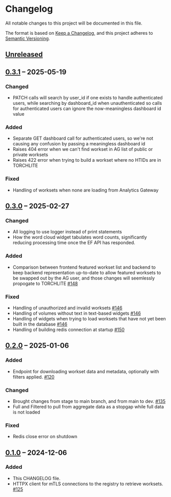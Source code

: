 # Changelog

All notable changes to this project will be documented in this file.

The format is based on [Keep a Changelog](https://keepachangelog.com/en/1.1.0/),
and this project adheres to [Semantic Versioning](https://semver.org/spec/v2.0.0.html).

## [Unreleased]

## [0.3.1] – 2025-05-19

### Changed
- PATCH calls will search by user_id if one exists to handle authenticated users, while searching by dashboard_id when unauthenticated so calls for authenticated users can ignore the now-meaningless dashboard id value

### Added
- Separate GET dashboard call for authenticated users, so we're not causing any confusion by passing a meaningless dashboard id
- Raises 404 error when we can't find workset in AG list of public or private worksets
- Raises 422 error when trying to build a workset where no HTIDs are in TORCHLITE

### Fixed
- Handling of worksets when none are loading from Analytics Gateway

## [0.3.0] – 2025-02-27

### Changed
- All logging to use logger instead of print statements
- How the word cloud widget tabulates word counts, significantly reducing processing time once the EF API has responded.

### Added
- Comparison between frontend featured workset list and backend to keep backend representation up-to-date to allow featured worksets to be swapped out by the AG user, and those changes will seemlessly propogate to TORCHLITE [#148](https://github.com/htrc/torchlite-backend/issues/148)

### Fixed
- Handling of unauthorized and invalid worksets [#146](https://github.com/htrc/torchlite-backend/issues/146)
- Handling of volumes without text in text-based widgets [#146](https://github.com/htrc/torchlite-backend/issues/146)
- Handling of widgets when trying to load worksets that have not yet been built in the database [#146](https://github.com/htrc/torchlite-backend/issues/146)
- Handling of building redis connection at startup [#150](https://github.com/htrc/torchlite-backend/issues/150)

## [0.2.0] – 2025-01-06

### Added
- Endpoint for downloading workset data and metadata, optionally with filters applied. [#120](https://github.com/htrc/torchlite-backend/issues/120)

### Changed
- Brought changes from stage to main branch, and from main to dev. [#135](https://github.com/htrc/torchlite-backend/issues/135)
- Full and Filtered to pull from aggregate data as a stopgap while full data is not loaded

### Fixed
- Redis close error on shutdown

## [0.1.0] – 2024-12-06

### Added
- This CHANGELOG file.
- HTTPX client for mTLS connections to the registry to retrieve worksets. [#125](https://github.com/htrc/torchlite-backend/issues/125)

[unreleased]: https://github.com/htrc/torchlite-backend/compare/0.3.1...HEAD
[0.3.1]: https://github.com/htrc/torchlite-backend/compare/0.3.0...0.3.1
[0.3.0]: https://github.com/htrc/torchlite-backend/compare/0.2.0...0.3.0
[0.2.0]: https://github.com/htrc/torchlite-backend/compare/0.1.0...0.2.0
[0.1.0]: https://github.com/htrc/torchlite-backend/releases/tag/0.1.0